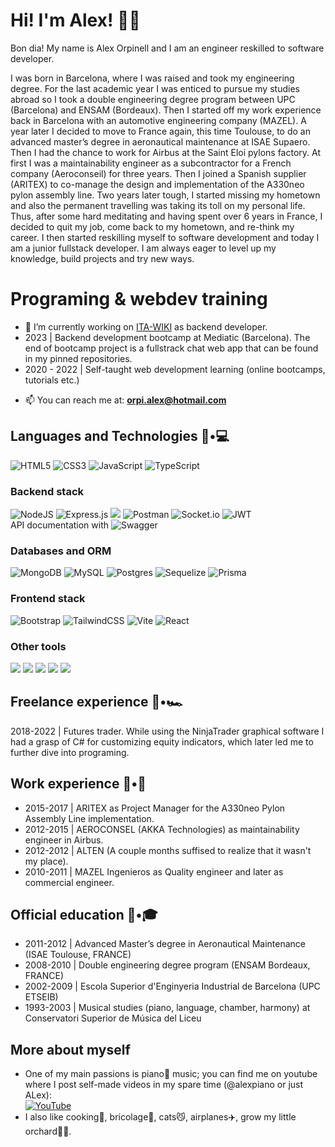 # Hi! I'm Alex! 👋🏻

Bon dia! My name is Alex Orpinell and I am an engineer reskilled to software developer.

I was born in Barcelona, where I was raised and took my engineering degree. For the last academic year I was enticed to pursue my studies abroad so I took a double engineering degree program between UPC (Barcelona) and ENSAM (Bordeaux). Then I started off my work experience back in Barcelona with an automotive engineering company (MAZEL). A year later I decided to move to France again, this time Toulouse, to do an advanced master’s degree in aeronautical maintenance at ISAE Supaero. Then I had the chance to work for Airbus at the Saint Eloi pylons factory. At first I was a maintainability engineer as a subcontractor for a French company (Aeroconseil) for three years. Then I joined a Spanish supplier (ARITEX) to co-manage the design and implementation of the A330neo pylon assembly line. Two years later tough, I started missing my hometown and also the permanent travelling was taking its toll on my personal life. Thus, after some hard meditating and having spent over 6 years in France, I decided to quit my job, come back to my hometown, and re-think my career. I then started reskilling myself to software development and today I am a junior fullstack developer. I am always eager to level up my knowledge, build projects and try new ways.

# Programing & webdev training
* 🔭 I’m currently working on [ITA-WIKI](https://github.com/IT-Academy-BCN/ita-wiki) as backend developer.<br>
* 2023 | Backend development bootcamp at Mediatic (Barcelona). The end of bootcamp project is a fullstrack chat web app that can be found in my pinned repositories.<br>
* 2020 - 2022 | Self-taught web development learning (online bootcamps, tutorials etc.)<br>
- 📫 You can reach me at: **orpi.alex@hotmail.com**
## Languages and Technologies 👦•💻
![HTML5](https://img.shields.io/badge/html5-%23E34F26.svg?style=for-the-badge&logo=html5&logoColor=white)
![CSS3](https://img.shields.io/badge/css3-%231572B6.svg?style=for-the-badge&logo=css3&logoColor=white)
![JavaScript](https://img.shields.io/badge/javascript-%23323330.svg?style=for-the-badge&logo=javascript&logoColor=%23F7DF1E)
![TypeScript](https://img.shields.io/badge/typescript-%23007ACC.svg?style=for-the-badge&logo=typescript&logoColor=white)
### Backend stack
![NodeJS](https://img.shields.io/badge/node.js-6DA55F?style=for-the-badge&logo=node.js&logoColor=white)
![Express.js](https://img.shields.io/badge/express.js-%23404d59.svg?style=for-the-badge&logo=express&logoColor=%2361DAFB)
<img src="https://img.shields.io/badge/Nodejs-KOA-lightgrey"/>
![Postman](https://img.shields.io/badge/Postman-FF6C37?style=for-the-badge&logo=postman&logoColor=white)
![Socket.io](https://img.shields.io/badge/Socket.io-black?style=for-the-badge&logo=socket.io&badgeColor=010101)
![JWT](https://img.shields.io/badge/JWT-black?style=for-the-badge&logo=JSON%20web%20tokens)<br>
API documentation with ![Swagger](https://img.shields.io/badge/-Swagger-%23Clojure?style=for-the-badge&logo=swagger&logoColor=white)
### Databases and ORM
![MongoDB](https://img.shields.io/badge/MongoDB-%234ea94b.svg?style=for-the-badge&logo=mongodb&logoColor=white)
![MySQL](https://img.shields.io/badge/mysql-%2300f.svg?style=for-the-badge&logo=mysql&logoColor=white)
![Postgres](https://img.shields.io/badge/postgres-%23316192.svg?style=for-the-badge&logo=postgresql&logoColor=white)
![Sequelize](https://img.shields.io/badge/Sequelize-52B0E7?style=for-the-badge&logo=Sequelize&logoColor=white)
![Prisma](https://img.shields.io/badge/Prisma-3982CE?style=for-the-badge&logo=Prisma&logoColor=white)
### Frontend stack
![Bootstrap](https://img.shields.io/badge/bootstrap-%23563D7C.svg?style=for-the-badge&logo=bootstrap&logoColor=white)
![TailwindCSS](https://img.shields.io/badge/tailwindcss-%2338B2AC.svg?style=for-the-badge&logo=tailwind-css&logoColor=white)
![Vite](https://img.shields.io/badge/vite-%23646CFF.svg?style=for-the-badge&logo=vite&logoColor=white)
![React](https://img.shields.io/badge/react-%2320232a.svg?style=for-the-badge&logo=react&logoColor=%2361DAFB)
### Other tools
<img src="https://img.shields.io/badge/Jest-UnitTesting-red"/> <img src="https://img.shields.io/badge/Vitest-UnitTesting-yellowgreen"/> <img src="https://img.shields.io/badge/Zod-Validation-1B5461"/> <img src="https://img.shields.io/badge/Yup_Formik-Validation-blue"/> <img src="https://img.shields.io/badge/ExpressValidator-Validation-black"/>
## Freelance experience 👦•🏎️
2018-2022 | Futures trader. While using the NinjaTrader graphical software I had a grasp of C# for customizing equity indicators, which later led me to further dive into programing.

## Work experience 👦•🚅
* 2015-2017 | ARITEX as Project Manager for the A330neo Pylon Assembly Line implementation.
* 2012-2015 | AEROCONSEL (AKKA Technologies) as maintainability engineer in Airbus.
* 2012-2012 | ALTEN (A couple months suffised to realize that it wasn't my place).
* 2010-2011 | MAZEL Ingenieros as Quality engineer and later as commercial engineer.

## Official education 👦•🎓
* 2011-2012 | Advanced Master’s degree in Aeronautical Maintenance (ISAE Toulouse, FRANCE)
* 2008-2010 | Double engineering degree program (ENSAM Bordeaux, FRANCE)
* 2002-2009 | Escola Superior d'Enginyeria Industrial de Barcelona (UPC ETSEIB)
* 1993-2003 | Musical studies (piano, language, chamber, harmony) at Conservatori Superior de Música del Liceu

## More about myself
* One of my main passions is piano🎹 music; you can find me on youtube where I post self-made videos in my spare time (@alexpiano or just ALex):<br> <a href="https://youtube.com/playlist?list=PLJVgEo4qcrfhPdfPICwGvXe90lb9M8dj-">![YouTube](https://img.shields.io/badge/YouTube-%23FF0000.svg?style=for-the-badge&logo=YouTube&logoColor=white)</a>
* I also like cooking🍜, bricolage🔨, cats😼, airplanes✈️, grow my little orchard🌱🌱.
